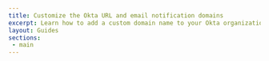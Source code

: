 ```yaml
---
title: Customize the Okta URL and email notification domains
excerpt: Learn how to add a custom domain name to your Okta organization and configure a custom email notification domain.
layout: Guides
sections:
 - main
---
```

